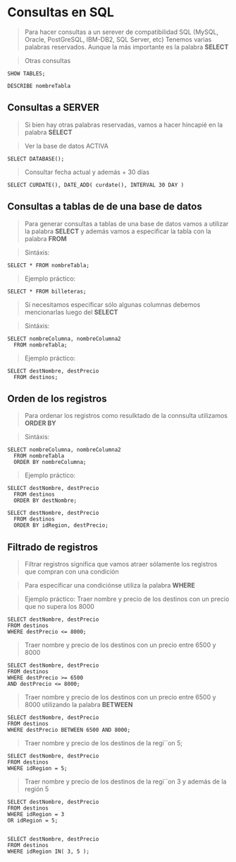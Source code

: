 # Consultas en SQL

> Para hacer consultas a un serever de compatibilidad SQL
> (MySQL, Oracle, PostGreSQL, IBM-DB2, SQL Server, etc)
> Tenemos varias palabras reservados.
> Aunque la más importante es la palabra **SELECT**

> Otras consultas

    SHOW TABLES;  

    DESCRIBE nombreTabla

## Consultas a SERVER
 > Si bien hay otras palabras reservadas, vamos a hacer hincapié
 > en la palabra **SELECT** 
 
> Ver la base de datos ACTIVA 

    SELECT DATABASE();  

> Consultar fecha actual  y además + 30 días

    SELECT CURDATE(), DATE_ADD( curdate(), INTERVAL 30 DAY )

## Consultas a tablas de de una base de datos

> Para generar consultas a tablas de una base de datos 
> vamos a utilizar la palabra **SELECT** y además vamos a especificar la tabla con la palabra **FROM** 

> Sintáxis:

    SELECT * FROM nombreTabla;  

> Ejemplo práctico:

    SELECT * FROM billeteras;  

> Si necesitamos especificar sólo algunas columnas debemos mencionarlas luego del **SELECT** 

> Sintáxis: 

    SELECT nombreColumna, nombreColumna2  
      FROM nombreTabla;

> Ejemplo práctico: 

    SELECT destNombre, destPrecio   
      FROM destinos;  

## Orden de los registros 

> Para ordenar los registros como resulktado de la connsulta
> utilizamos **ORDER BY** 

> Sintáxis:

    SELECT nombreColumna, nombreColumna2  
      FROM nombreTabla  
      ORDER BY nombreColumna;

> Ejemplo práctico:

    SELECT destNombre, destPrecio   
      FROM destinos  
      ORDER BY destNombre;  

    SELECT destNombre, destPrecio   
      FROM destinos  
      ORDER BY idRegion, destPrecio;  

## Filtrado de registros

> Filtrar registros significa que vamos atraer sólamente
> los registros que compran con una condición

> Para especificar una condiciónse utiliza la palabra 
> **WHERE**

> Ejemplo práctico: 
> Traer nombre y precio de los destinos
> con un precio que no supera los 8000

    SELECT destNombre, destPrecio   
    FROM destinos  
    WHERE destPrecio <= 8000; 

> Traer nombre y precio de los destinos
> con un precio entre 6500 y 8000

    SELECT destNombre, destPrecio  
    FROM destinos  
    WHERE destPrecio >= 6500  
    AND destPrecio <= 8000;  


> Traer nombre y precio de los destinos
> con un precio entre 6500 y 8000
> utilizando la palabra **BETWEEN**

    SELECT destNombre, destPrecio  
    FROM destinos  
    WHERE destPrecio BETWEEN 6500 AND 8000;


> Traer nombre y precio de los destinos
> de la regi´´on 5;

    SELECT destNombre, destPrecio  
    FROM destinos  
    WHERE idRegion = 5;  


> Traer nombre y precio de los destinos
> de la regi´´on 3 y además de la región 5

    SELECT destNombre, destPrecio  
    FROM destinos  
    WHERE idRegion = 3  
    OR idRegion = 5;  


    SELECT destNombre, destPrecio  
    FROM destinos  
    WHERE idRegion IN( 3, 5 );  



